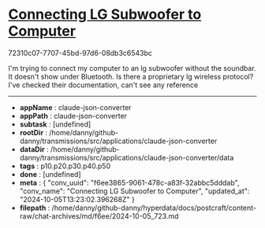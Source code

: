 # [Connecting LG Subwoofer to Computer](https://claude.ai/chat/f6ee3865-9061-478c-a83f-32abbc5dddab)

72310c07-7707-45bd-97d6-08db3c6543bc

I'm trying to connect my computer to an lg subwoofer without the soundbar. It doesn't show under Bluetooth. Is there a proprietary lg wireless protocol? I've checked their documentation, can't see any reference

---

* **appName** : claude-json-converter
* **appPath** : claude-json-converter
* **subtask** : [undefined]
* **rootDir** : /home/danny/github-danny/transmissions/src/applications/claude-json-converter
* **dataDir** : /home/danny/github-danny/transmissions/src/applications/claude-json-converter/data
* **tags** : p10.p20.p30.p40.p50
* **done** : [undefined]
* **meta** : {
  "conv_uuid": "f6ee3865-9061-478c-a83f-32abbc5dddab",
  "conv_name": "Connecting LG Subwoofer to Computer",
  "updated_at": "2024-10-05T13:23:02.396268Z"
}
* **filepath** : /home/danny/github-danny/hyperdata/docs/postcraft/content-raw/chat-archives/md/f6ee/2024-10-05_723.md